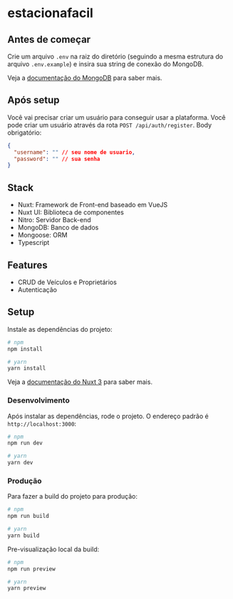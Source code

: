 # estacionafacil

## Antes de começar

Crie um arquivo `.env` na raiz do diretório (seguindo a mesma estrutura do arquivo `.env.example`) e insira sua string de conexão do MongoDB.

Veja a [documentação do MongoDB](https://www.mongodb.com/docs/manual/reference/connection-string) para saber mais.

## Após setup

Você vai precisar criar um usuário para conseguir usar a plataforma. Você pode criar um usuário através da rota `POST /api/auth/register`. Body obrigatório:

```json
{
  "username": "" // seu nome de usuario,
  "password": "" // sua senha
}
```

## Stack

- Nuxt: Framework de Front-end baseado em VueJS
- Nuxt UI: Biblioteca de componentes
- Nitro: Servidor Back-end
- MongoDB: Banco de dados
- Mongoose: ORM
- Typescript

## Features

- CRUD de Veículos e Proprietários
- Autenticação

## Setup

Instale as dependências do projeto:

```bash
# npm
npm install

# yarn
yarn install
```

Veja a [documentação do Nuxt 3](https://nuxt.com/docs/getting-started/introduction) para saber mais.

### Desenvolvimento

Após instalar as dependências, rode o projeto. O endereço padrão é `http://localhost:3000`:

```bash
# npm
npm run dev

# yarn
yarn dev
```

### Produção

Para fazer a build do projeto para produção:

```bash
# npm
npm run build

# yarn
yarn build
```

Pre-visualização local da build:

```bash
# npm
npm run preview

# yarn
yarn preview
```
